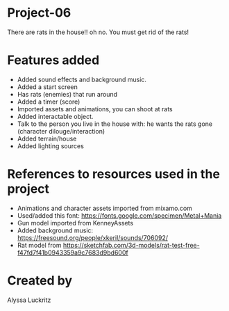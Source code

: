 # Project-06
There are rats in the house!! oh no. You must get rid of the rats!
# Features added
* Added sound effects and background music.
* Added a start screen
* Has rats (enemies) that run around
* Added a timer (score)
* Imported assets and animations, you can shoot at rats
* Added interactable object.
* Talk to the person you live in the house with: he wants the rats gone (character dilouge/interaction)
* Added terrain/house
* Added lighting sources
# References to resources used in the project
* Animations and character assets imported from mixamo.com
* Used/added this font: https://fonts.google.com/specimen/Metal+Mania
* Gun model imported from KenneyAssets
* Added background music: https://freesound.org/people/xkeril/sounds/706092/
* Rat model from https://sketchfab.com/3d-models/rat-test-free-f47fd7f41b0943359a9c7683d9bd600f


# Created by
Alyssa Luckritz
